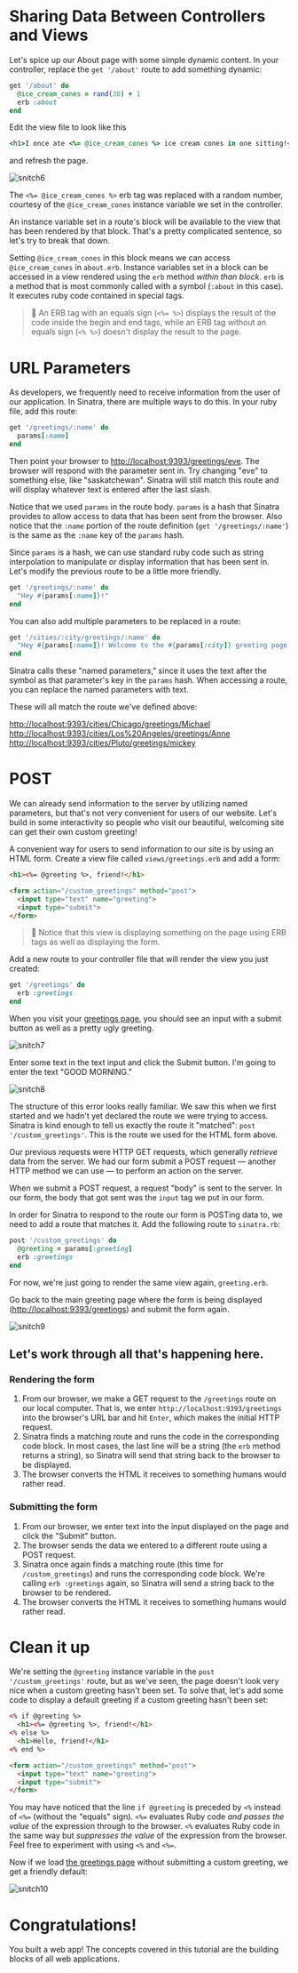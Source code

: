 # Sharing Data Between Controllers and Views
Let's spice up our About page with some simple dynamic content. In your 
controller, replace the `get '/about'` route to add something dynamic:

```ruby
get '/about' do
  @ice_cream_cones = rand(30) + 1
  erb :about
end
```


Edit the view file to look like this

```ruby
<h1>I once ate <%= @ice_cream_cones %> ice cream cones in one sitting!</h1>
```

and refresh the page.

![snitch6](snitch1-6.png)

The `<%= @ice_cream_cones %>` erb tag was replaced with a random number, 
courtesy of the `@ice_cream_cones` instance variable we set in the controller.

An instance variable set in a route's block will be available to the view that
has been rendered by that block. That's a pretty complicated sentence, so let's
try to break that down.

Setting `@ice_cream_cones` in this block means we can access `@ice_cream_cones`
in `about.erb`. Instance variables set in a block can be accessed in a view 
rendered using the `erb` method *within than block*. `erb` is a method that is 
most commonly called with a symbol (`:about` in this case). It executes ruby 
code contained in special tags.

> :flashlight: An ERB tag with an equals sign (`<%= %>`) displays the result
> of the code inside the begin and end tags, while an ERB tag without an equals
> sign (`<% %>`) doesn't display the result to the page.

# URL Parameters
As developers, we frequently need to receive information from the user of our
application. In Sinatra, there are multiple ways to do this. In your ruby file,
add this route:

```ruby
get '/greetings/:name' do
  params[:name]
end
```

Then point your browser to
<a href="http://localhost:9393/greetings/eve" target="_blank">http://localhost:9393/greetings/eve</a>.
The browser will respond with the parameter sent in. Try changing "eve" to
something else, like "saskatchewan". Sinatra will still match this route and
will display whatever text is entered after the last slash.

Notice that we used `params` in the route body. `params` is a hash that Sinatra
provides to allow access to data that has been sent from the browser. Also
notice that the `:name` portion of the route definition (`get '/greetings/:name'`)
is the same as the `:name` key of the `params` hash.

Since `params` is a hash, we can use standard ruby code such as string
interpolation to manipulate or display information that has been sent in. Let's
modify the previous route to be a little more friendly.

```ruby
get '/greetings/:name' do
  "Hey #{params[:name]}!"
end
```

You can also add multiple parameters to be replaced in a route:

```ruby
get '/cities/:city/greetings/:name' do
  "Hey #{params[:name]}! Welcome to the #{params[:city]} greeting page!"
end
```

Sinatra calls these "named parameters," since it uses the text after the symbol
as that parameter's key in the `params` hash. When accessing a route, you can
replace the named parameters with text.

These will all match the route we've defined above:

<a href="http://localhost:9393/cities/Chicago/greetings/Michael" target="_blank">http://localhost:9393/cities/Chicago/greetings/Michael</a><br>
<a href="http://localhost:9393/cities/Los%20Angeles/greetings/Anne" target="_blank">http://localhost:9393/cities/Los%20Angeles/greetings/Anne</a><br>
<a href="http://localhost:9393/cities/Pluto/greetings/mickey" target="_blank">http://localhost:9393/cities/Pluto/greetings/mickey</a><br>

# POST
We can already send information to the server by utilizing named parameters,
but that's not very convenient for users of our website. Let's build in some
interactivity so people who visit our beautiful, welcoming site can get their
own custom greeting!

A convenient way for users to send information to our site is by using an HTML
form. Create a view file called `views/greetings.erb` and add a form:

```html
<h1><%= @greeting %>, friend!</h1>

<form action="/custom_greetings" method="post">
  <input type="text" name="greeting">
  <input type="submit">
</form>
```

> :flashlight: Notice that this view is displaying something on the page using
> ERB tags as well as displaying the form.

Add a new route to your controller file that will render the view you just
created:

```ruby
get '/greetings' do
  erb :greetings
end
```

When you visit your <a href="http://localhost:9393/greetings" target="_blank">greetings page</a>,
you should see an input with a submit button as well as a pretty ugly greeting.

![snitch7](snitch1-7.png)

Enter some text in the text input and click the Submit button. I'm going to enter
the text "GOOD MORNING."

![snitch8](snitch1-8.png)

The structure of this error looks really familiar. We saw this when we first
started and we hadn't yet declared the route we were trying to access. Sinatra is
kind enough to tell us exactly the route it "matched": `post '/custom_greetings'`.
This is the route we used for the HTML form above.

Our previous requests were HTTP GET requests, which generally *retrieve* data
from the server. We had our form submit a POST request &mdash; another HTTP method we
can use &mdash; to perform an action on the server.

When we submit a POST request, a request "body" is sent to the server. In our
form, the body that got sent was the `input` tag we put in our form.

In order for Sinatra to respond to the route our form is POSTing data to, we
need to add a route that matches it. Add the following route to `sinatra.rb`:

```ruby
post '/custom_greetings' do
  @greeting = params[:greeting]
  erb :greetings
end
```

For now, we're just going to render the same view again, `greeting.erb`.

Go back to the main greeting page where the form is being displayed
(<a href="http://localhost:9393/greetings" target="_blank">http://localhost:9393/greetings</a>) 
and submit the form again.

![snitch9](snitch1-9.png)

## Let's work through all that's happening here.

### Rendering the form
1. From our browser, we make a GET request to the `/greetings` route on our 
   local computer. That is, we enter `http://localhost:9393/greetings` into the
   browser's URL bar and hit `Enter`, which makes the initial HTTP request.
2. Sinatra finds a matching route and runs the code in the corresponding code 
   block. In most cases, the last line will be a string (the `erb` method 
   returns a string), so Sinatra will send that string back to the browser to be 
   displayed.
3. The browser converts the HTML it receives to something humans would rather read.


### Submitting the form
1. From our browser, we enter text into the input displayed on the page and 
   click the "Submit" button.
2. The browser sends the data we entered to a different route using a POST request.
3. Sinatra once again finds a matching route (this time for `/custom_greetings`)
   and runs the corresponding code block. We're calling `erb :greetings` again,
   so Sinatra will send a string back to the browser to be rendered.
4. The browser converts the HTML it receives to something humans would rather read.

# Clean it up
We're setting the `@greeting` instance variable in the `post '/custom_greetings'` 
route, but as we've seen, the page doesn't look very nice when a custom greeting
hasn't been set. To solve that, let's add some code to display a default 
greeting if a custom greeting hasn't been set:

```html
<% if @greeting %>
  <h1><%= @greeting %>, friend!</h1>
<% else %>
  <h1>Hello, friend!</h1>
<% end %>

<form action="/custom_greetings" method="post">
  <input type="text" name="greeting">
  <input type="submit">
</form>
```

You may have noticed that the line `if @greeting` is preceded by `<%` instead of
`<%=` (without the "equals" sign). `<%=` evaluates Ruby code *and passes the value* 
of the expression through to the browser. `<%` evaluates Ruby code in the same 
way but *suppresses the value* of the expression from the browser. Feel free to
experiment with using `<%` and `<%=`.

Now if we load 
<a href="http://localhost:9393/greetings" target="_blank">the greetings page</a>
without submitting a custom greeting, we get a friendly default:

![snitch10](snitch1-10.png)

# Congratulations!

You built a web app! The concepts covered in this tutorial are the building
blocks of all web applications.
